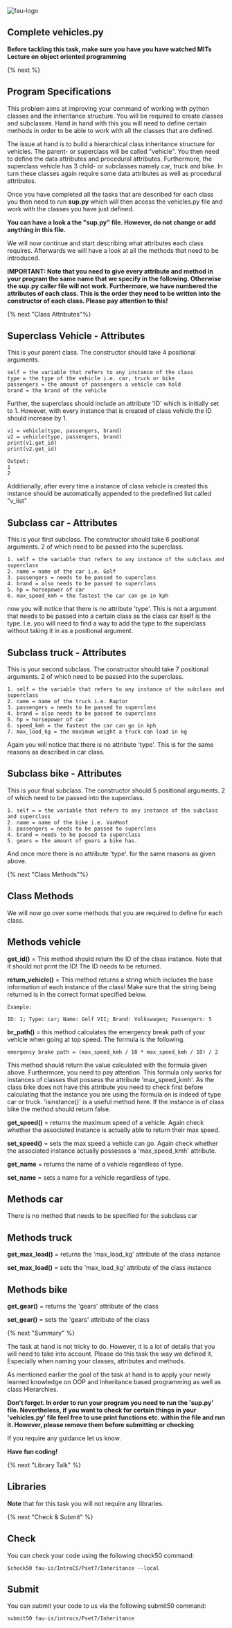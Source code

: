 ![fau-logo](https://www.fau.de/files/2016/02/fb-ww-logo-preview.jpg)

## Complete vehicles.py

**Before tackling this task, make sure you have you have watched MITs Lecture on object oriented
programming**

{% next %}

## Program Specifications

This problem aims at improving your command of working with python classes and the inheritance
structure. You will be required to create classes and subclasses. Hand in hand with this you will 
need to define certain methods in order to be able to work with all the classes that are defined.

The issue at hand is to build a hierarchical class inheritance structure for vehicles. The parent- or superclass will
be called "vehicle". You then need to define the data attributes and procedural attributes. Furthermore, 
the superclass vehicle has 3 child- or subclasses namely car, truck and bike. In turn these classes again 
require some data attributes as well as procedural attributes.

Once you have completed all the tasks that are described for each class you then need to run 
**sup.py** which will then access the vehicles.py file and work with the classes you have just defined.

**You can have a look a the "sup.py" file. However, do not change or add anything in this file.**

We will now continue and start describing what attributes each class requires. Afterwards we will
have a look at all the methods that need to be introduced.

**IMPORTANT: Note that you need to give every attribute and method in your program the same
name that we specify in the following. Otherwise the sup.py caller file will not work. Furthermore,
we have numbered the attributes of each class. This is the order they need to be written 
into the constructor of each class. Please pay attention to this!**

{% next "Class Attributes"%}

## Superclass Vehicle - Attributes

This is your parent class. The constructor should take 4 positional arguments.

~~~
self = the variable that refers to any instance of the class
type = the type of the vehicle i.e. car, truck or bike
passengers = the amount of passengers a vehicle can hold
brand = the brand of the vehicle
~~~
Further, the superclass should include an attribute 'ID' which is initially set to 1. However,
with every instance that is created of class vehicle the ID should increase by 1.
~~~
v1 = vehicle(type, passengers, brand)
v2 = vehicle(type, passengers, brand)
print(v1.get_id)
print(v2.get_id)

Output:
1
2
~~~
Additionally, after every time a instance of class vehicle is created this instance should
be automatically appended to the predefined list called "v_list"

## Subclass car - Attributes

This is your first subclass. The constructor should take 6 positional arguments. 2 of which
need to be passed into the superclass.
~~~
1. self = the variable that refers to any instance of the subclass and superclass
2. name = name of the car i.e. Golf
3. passengers = needs to be passed to superclass
4. brand = also needs to be passed to superclass
5. hp = horsepower of car
6. max_speed_kmh = the fastest the car can go in kph
~~~
now you will notice that there is no attribute 'type'. This is not a argument that needs to be
passed into a certain class as the class car itself is the type. I.e. you will need to find a way
to add the type to the superclass without taking it in as a positional argument.

## Subclass truck - Attributes

This is your second subclass. The constructor should take 7 positional arguments. 2 of which
need to be passed into the superclass.

~~~
1. self = the variable that refers to any instance of the subclass and superclass
2. name = name of the truck i.e. Raptor
3. passengers = needs to be passed to superclass
4. brand = also needs to be passed to superclass
5. hp = horsepower of car
6. speed_kmh = the fastest the car can go in kph
7. max_load_kg = the maximum weight a truck can load in kg
~~~
Again you will notice that there is no attribute 'type'. This is for the same reasons as 
described in car class.

## Subclass bike - Attributes

This is your final subclass. The constructor should 5 positional arguments. 2 of which need
to be passed into the superclass.

~~~
1. self = = the variable that refers to any instance of the subclass and superclass
2. name = name of the bike i.e. VanMoof
3. passengers = needs to be passed to superclass
4. brand = needs to be passed to superclass
5. gears = the amount of gears a bike has. 
~~~

And once more there is no attribute 'type'. for the same reasons as given above.

{% next "Class Methods"%}

## Class Methods

We will now go over some methods that you are required to define for each class.

## Methods vehicle

**get_id()** = This method should return the ID of the class instance. Note that it should
not print the ID! The ID needs to be returned.

**return_vehicle()** = This method returns a string which includes the base information of each 
instance of the class! Make sure that the string being returned is in the correct format specified below.
~~~
Example:
 
ID: 1; Type: car; Name: Golf VII; Brand: Volkswagen; Passengers: 5

~~~

**br_path()** = this method calculates the emergency break path of your vehicle when going 
at top speed. The formula is the following. 
~~~
emergency brake path = (max_speed_kmh / 10 * max_speed_kmh / 10) / 2
~~~
This method should return the value calculated with the formula given above. Furthermore,
you need to pay attention. This formula only works for instances of classes that possess
the attribute 'max_speed_kmh'. As the class bike does not have this attribute you need to check
first before calculating that the instance you are using the formula on is indeed of type
car or truck. 'isinstance()' is a useful method here. If the instance is of class bike the 
method should return false.

**get_speed()** = returns the maximum speed of a vehicle. Again check whether the associated
instance is actually able to return their max speed. 

**set_speed()** = sets the max speed a vehicle can go. Again check whether the associated
instance actually possesses a 'max_speed_kmh' attribute. 

**get_name** = returns the name of a vehicle regardless of type.

**set_name** = sets a name for a vehicle regardless of type.

## Methods car

There is no method that needs to be specified for the subclass car

## Methods truck

**get_max_load()** = returns the 'max_load_kg' attribute of the class instance

**set_max_load()** = sets the 'max_load_kg' attribute of the class instance

## Methods bike

**get_gear()** = returns the 'gears' attribute of the class

**set_gear()** = sets the 'gears' attribute of the class

{% next "Summary" %}

The task at hand is not tricky to do. However, it is a lot of details that you will need
to take into account. Please do this task the way we defined it. Especially when naming your 
classes, attributes and methods.

As mentioned earlier the goal of the task at hand is to apply your newly learned knowledge on 
OOP and Inheritance based programming as well as class Hierarchies.

**Don't forget. In order to run your program you need to run the 'sup.py' file. Nevertheless,
if you want to check for certain things in your 'vehicles.py' file feel free to use print functions etc.
within the file and run it. However, please remove them before submitting or checking**

If you require any guidance let us know.

**Have fun coding!**

{% next "Library Talk" %}

## Libraries

**Note** that for this task you will not require any libraries.

{% next "Check & Submit" %}

## Check 

You can check your code using the following check50 command:

~~~
$check50 fau-is/IntroCS/Pset7/Inheritance --local
~~~

## Submit

You can submit your code to us via the following submit50 command:

~~~
submit50 fau-is/introcs/Pset7/Inheritance
~~~